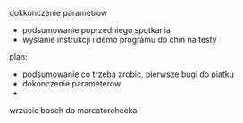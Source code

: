 dokkonczenie parametrow
- podsumowanie poprzedniego spotkania
- wyslanie instrukcji i demo programu do chin na testy

plan:
- podsumowanie co trzeba zrobic, pierwsze bugi do piatku
- dokonczenie parameterow
- 


wrzucic bosch do marcatorchecka

